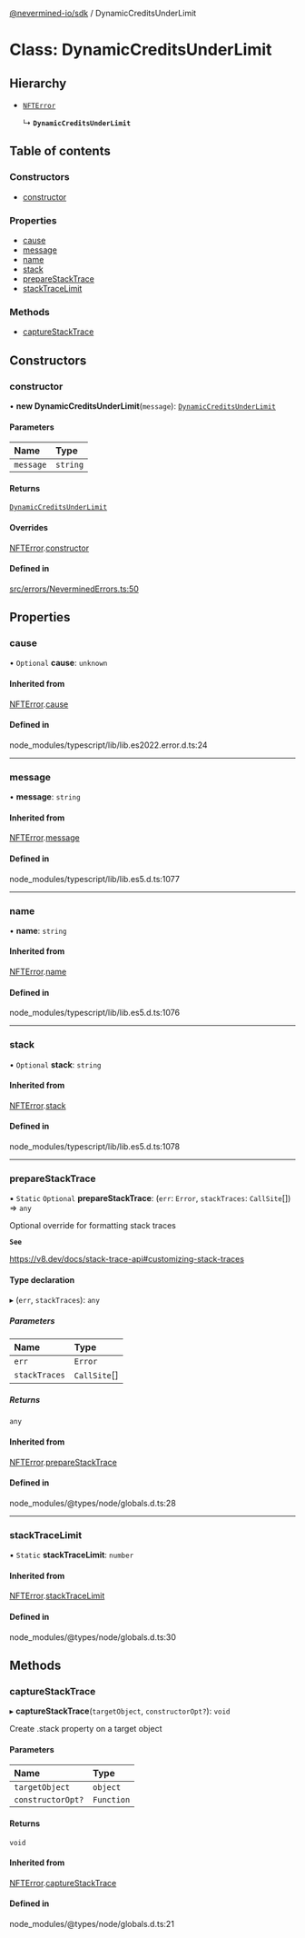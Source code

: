 [@nevermined-io/sdk](../code-reference.md) / DynamicCreditsUnderLimit

# Class: DynamicCreditsUnderLimit

## Hierarchy

- [`NFTError`](NFTError.md)

  ↳ **`DynamicCreditsUnderLimit`**

## Table of contents

### Constructors

- [constructor](DynamicCreditsUnderLimit.md#constructor)

### Properties

- [cause](DynamicCreditsUnderLimit.md#cause)
- [message](DynamicCreditsUnderLimit.md#message)
- [name](DynamicCreditsUnderLimit.md#name)
- [stack](DynamicCreditsUnderLimit.md#stack)
- [prepareStackTrace](DynamicCreditsUnderLimit.md#preparestacktrace)
- [stackTraceLimit](DynamicCreditsUnderLimit.md#stacktracelimit)

### Methods

- [captureStackTrace](DynamicCreditsUnderLimit.md#capturestacktrace)

## Constructors

### constructor

• **new DynamicCreditsUnderLimit**(`message`): [`DynamicCreditsUnderLimit`](DynamicCreditsUnderLimit.md)

#### Parameters

| Name      | Type     |
| :-------- | :------- |
| `message` | `string` |

#### Returns

[`DynamicCreditsUnderLimit`](DynamicCreditsUnderLimit.md)

#### Overrides

[NFTError](NFTError.md).[constructor](NFTError.md#constructor)

#### Defined in

[src/errors/NeverminedErrors.ts:50](https://github.com/nevermined-io/sdk-js/blob/4d0a0baa5afc98578a0eec8d32b14e61f501c376/src/errors/NeverminedErrors.ts#L50)

## Properties

### cause

• `Optional` **cause**: `unknown`

#### Inherited from

[NFTError](NFTError.md).[cause](NFTError.md#cause)

#### Defined in

node_modules/typescript/lib/lib.es2022.error.d.ts:24

---

### message

• **message**: `string`

#### Inherited from

[NFTError](NFTError.md).[message](NFTError.md#message)

#### Defined in

node_modules/typescript/lib/lib.es5.d.ts:1077

---

### name

• **name**: `string`

#### Inherited from

[NFTError](NFTError.md).[name](NFTError.md#name)

#### Defined in

node_modules/typescript/lib/lib.es5.d.ts:1076

---

### stack

• `Optional` **stack**: `string`

#### Inherited from

[NFTError](NFTError.md).[stack](NFTError.md#stack)

#### Defined in

node_modules/typescript/lib/lib.es5.d.ts:1078

---

### prepareStackTrace

▪ `Static` `Optional` **prepareStackTrace**: (`err`: `Error`, `stackTraces`: `CallSite`[]) => `any`

Optional override for formatting stack traces

**`See`**

https://v8.dev/docs/stack-trace-api#customizing-stack-traces

#### Type declaration

▸ (`err`, `stackTraces`): `any`

##### Parameters

| Name          | Type         |
| :------------ | :----------- |
| `err`         | `Error`      |
| `stackTraces` | `CallSite`[] |

##### Returns

`any`

#### Inherited from

[NFTError](NFTError.md).[prepareStackTrace](NFTError.md#preparestacktrace)

#### Defined in

node_modules/@types/node/globals.d.ts:28

---

### stackTraceLimit

▪ `Static` **stackTraceLimit**: `number`

#### Inherited from

[NFTError](NFTError.md).[stackTraceLimit](NFTError.md#stacktracelimit)

#### Defined in

node_modules/@types/node/globals.d.ts:30

## Methods

### captureStackTrace

▸ **captureStackTrace**(`targetObject`, `constructorOpt?`): `void`

Create .stack property on a target object

#### Parameters

| Name              | Type       |
| :---------------- | :--------- |
| `targetObject`    | `object`   |
| `constructorOpt?` | `Function` |

#### Returns

`void`

#### Inherited from

[NFTError](NFTError.md).[captureStackTrace](NFTError.md#capturestacktrace)

#### Defined in

node_modules/@types/node/globals.d.ts:21
